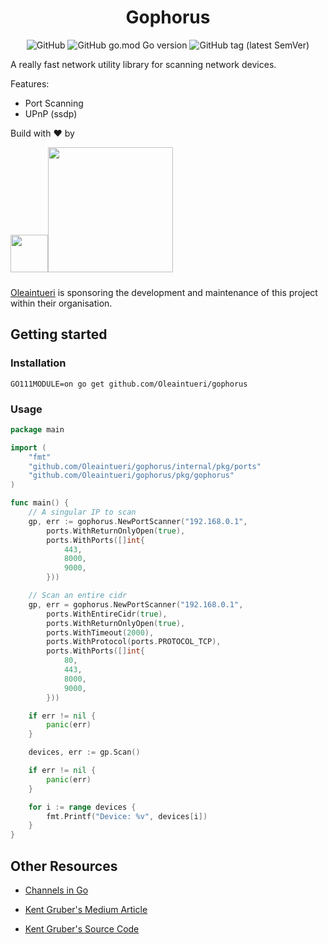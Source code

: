 <h1 align="center">Gophorus</h1>

<p align="center">
    <img alt="GitHub" src="https://img.shields.io/github/license/Oleaintueri/gophorus?style=flat-square">
    <img alt="GitHub go.mod Go version"
         src="https://img.shields.io/github/go-mod/go-version/Oleaintueri/gophorus?style=flat-square">
    <img alt="GitHub tag (latest SemVer)"
         src="https://img.shields.io/github/v/tag/Oleaintueri/gophorus?style=flat-square">
</p>


A really fast network utility library for scanning network devices.

Features:

- Port Scanning
- UPnP (ssdp)


Build with :heart: by

<a href="https://oleaintueri.com"><img src="https://oleaintueri.com/images/oliv.svg" width="60px"/><img width="200px" style="padding-bottom: 10px" src="https://oleaintueri.com/images/oleaintueri.svg"/></a>

[Oleaintueri](https://oleaintueri.com) is sponsoring the development and maintenance of this project within their organisation.


## Getting started

### Installation

    GO111MODULE=on go get github.com/Oleaintueri/gophorus

### Usage

```go
package main

import (
	"fmt"
	"github.com/Oleaintueri/gophorus/internal/pkg/ports"
	"github.com/Oleaintueri/gophorus/pkg/gophorus"
)

func main() {
	// A singular IP to scan
	gp, err := gophorus.NewPortScanner("192.168.0.1",
		ports.WithReturnOnlyOpen(true),
		ports.WithPorts([]int{
			443,
			8000,
			9000,
		}))

	// Scan an entire cidr
	gp, err = gophorus.NewPortScanner("192.168.0.1",
		ports.WithEntireCidr(true),
		ports.WithReturnOnlyOpen(true),
		ports.WithTimeout(2000),
		ports.WithProtocol(ports.PROTOCOL_TCP),
		ports.WithPorts([]int{
			80,
			443,
			8000,
			9000,
		}))

	if err != nil {
		panic(err)
	}

	devices, err := gp.Scan()

	if err != nil {
		panic(err)
	}

	for i := range devices {
		fmt.Printf("Device: %v", devices[i])
	}
}
```

## Other Resources

- [Channels in Go](https://medium.com/rungo/anatomy-of-channels-in-go-concurrency-in-go-1ec336086adb)

- [Kent Gruber's Medium Article](https://medium.com/@KentGruber/building-a-high-performance-port-scanner-with-golang-9976181ec39d)

- [Kent Gruber's Source Code](https://gist.github.com/picatz/9c0028efd7b3ced3329f7322f41b16e1#file-port_scanner-go)
